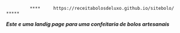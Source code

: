 
             ****     https://receitabolosdeluxo.github.io/sitebolo/  *****



***Este e uma landig page para uma confeitaria de bolos artesanais***
